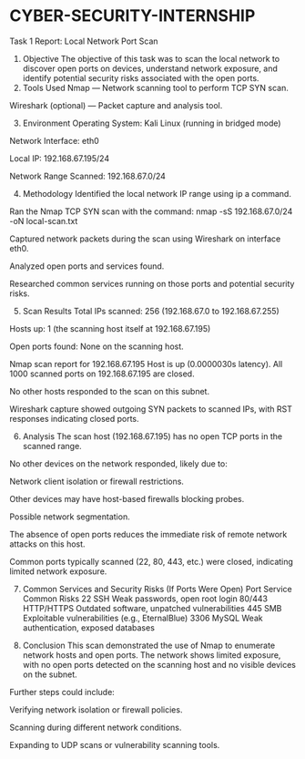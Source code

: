 # CYBER-SECURITY-INTERNSHIP
Task 1 Report: Local Network Port Scan
1. Objective
The objective of this task was to scan the local network to discover open ports on devices, understand network exposure, and identify potential security risks associated with the open ports.
2. Tools Used
Nmap — Network scanning tool to perform TCP SYN scan.

Wireshark (optional) — Packet capture and analysis tool.


3. Environment
Operating System: Kali Linux (running in bridged mode)

Network Interface: eth0

Local IP: 192.168.67.195/24

Network Range Scanned: 192.168.67.0/24


4. Methodology
Identified the local network IP range using ip a command.

Ran the Nmap TCP SYN scan with the command:
nmap -sS 192.168.67.0/24 -oN local-scan.txt

Captured network packets during the scan using Wireshark on interface eth0.

Analyzed open ports and services found.

Researched common services running on those ports and potential security risks.


5. Scan Results
Total IPs scanned: 256 (192.168.67.0 to 192.168.67.255)

Hosts up: 1 (the scanning host itself at 192.168.67.195)

Open ports found: None on the scanning host.

Nmap scan report for 192.168.67.195
Host is up (0.0000030s latency).
All 1000 scanned ports on 192.168.67.195 are closed.


No other hosts responded to the scan on this subnet.

Wireshark capture showed outgoing SYN packets to scanned IPs, with RST responses indicating closed ports.


6. Analysis
The scan host (192.168.67.195) has no open TCP ports in the scanned range.

No other devices on the network responded, likely due to:

Network client isolation or firewall restrictions.

Other devices may have host-based firewalls blocking probes.

Possible network segmentation.

The absence of open ports reduces the immediate risk of remote network attacks on this host.

Common ports typically scanned (22, 80, 443, etc.) were closed, indicating limited network exposure.

7. Common Services and Security Risks (If Ports Were Open)
Port    Service Common Risks
22      SSH     Weak passwords, open root login
80/443  HTTP/HTTPS      Outdated software, unpatched vulnerabilities
445     SMB     Exploitable vulnerabilities (e.g., EternalBlue)
3306    MySQL   Weak authentication, exposed databases



8. Conclusion
This scan demonstrated the use of Nmap to enumerate network hosts and open ports. The network shows limited exposure, with no open ports detected on the scanning host and no visible devices on the subnet.

Further steps could include:

Verifying network isolation or firewall policies.

Scanning during different network conditions.

Expanding to UDP scans or vulnerability scanning tools.
